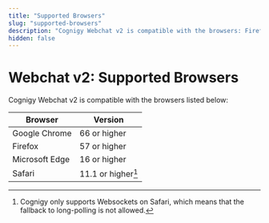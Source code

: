 ```yaml
---
title: "Supported Browsers"
slug: "supported-browsers"
description: "Cognigy Webchat v2 is compatible with the browsers: Firefox, Chrome, Safari, and Edge."
hidden: false
---
```


# Webchat v2: Supported Browsers

Cognigy Webchat v2 is compatible with the browsers listed below:

| Browser           | Version            |
|-------------------|--------------------|
| Google Chrome     | 66 or higher       |
| Firefox           | 57 or higher       |
| Microsoft Edge    | 16 or higher       |
| Safari            | 11.1 or higher[^*] |


[^*]: Cognigy only supports Websockets on Safari, which means that the fallback to long-polling is not allowed.


